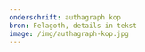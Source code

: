 ```yaml
---
onderschrift: authagraph kop
bron: Felagoth, details in tekst
image: /img/authagraph-kop.jpg
---
```


